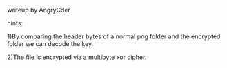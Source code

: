 writeup by AngryCder

hints:

1)By comparing the header bytes of a normal png folder and the encrypted folder we can decode the key. 

2)The file is encrypted via a multibyte xor cipher. 

